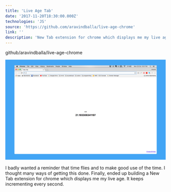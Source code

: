 ```yaml
---
title: 'Live Age Tab'
date: '2017-11-20T18:30:00.000Z'
technologies: 'JS'
source: 'https://github.com/aravindballa/live-age-chrome'
link: ''
description: 'New Tab extension for chrome which displays me my live age. It keeps incrementing for every second. A quick one!'
---
```


github/aravindballa/live-age-chrome

![LiveAgeTab](./live-age-tab.png)

I badly wanted a reminder that time flies and to make good use of the time. I thought many ways of getting this done. Finally, ended up building a New Tab extension for chrome which displays me my live age. It keeps incrementing every second.
